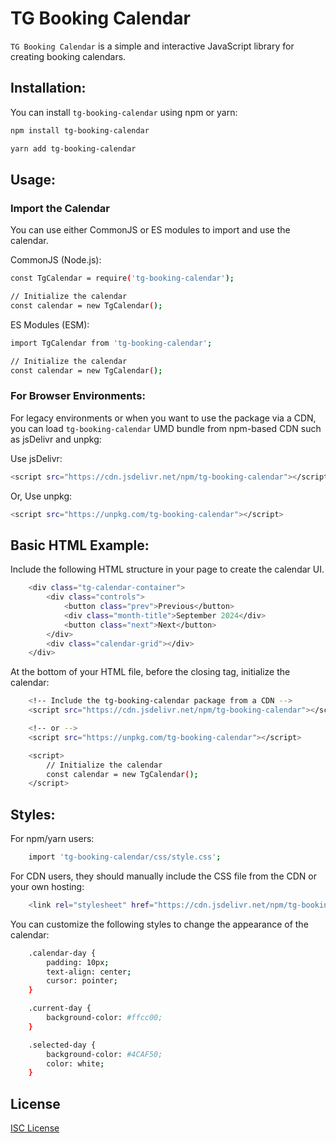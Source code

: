 # TG Booking Calendar

`TG Booking Calendar` is a simple and interactive JavaScript library for creating booking calendars.

## Installation:
You can install `tg-booking-calendar` using npm or yarn:
```bash
npm install tg-booking-calendar
```
```bash
yarn add tg-booking-calendar
```

## Usage:
### Import the Calendar
You can use either CommonJS or ES modules to import and use the calendar.

CommonJS (Node.js):
```bash
const TgCalendar = require('tg-booking-calendar');

// Initialize the calendar
const calendar = new TgCalendar();
```

ES Modules (ESM):
```bash
import TgCalendar from 'tg-booking-calendar';

// Initialize the calendar
const calendar = new TgCalendar();
```

### For Browser Environments:
For legacy environments or when you want to use the package via a CDN, you can load `tg-booking-calendar` UMD bundle from npm-based CDN such as jsDelivr and unpkg:

Use jsDelivr:
```bash
<script src="https://cdn.jsdelivr.net/npm/tg-booking-calendar"></script>
```
Or, Use unpkg:
```bash
<script src="https://unpkg.com/tg-booking-calendar"></script>
```
## Basic HTML Example:
Include the following HTML structure in your page to create the calendar UI.
```bash
    <div class="tg-calendar-container">
        <div class="controls">
            <button class="prev">Previous</button>
            <div class="month-title">September 2024</div>
            <button class="next">Next</button>
        </div>
        <div class="calendar-grid"></div>
    </div>
```

At the bottom of your HTML file, before the closing </body> tag, initialize the calendar:
```bash
    <!-- Include the tg-booking-calendar package from a CDN -->
    <script src="https://cdn.jsdelivr.net/npm/tg-booking-calendar"></script>

    <!-- or -->
    <script src="https://unpkg.com/tg-booking-calendar"></script>

    <script>
        // Initialize the calendar
        const calendar = new TgCalendar();
    </script>
```

## Styles:
For npm/yarn users:
```bash
    import 'tg-booking-calendar/css/style.css';
```

For CDN users, they should manually include the CSS file from the CDN or your own hosting:
```bash
    <link rel="stylesheet" href="https://cdn.jsdelivr.net/npm/tg-booking-calendar/css/style.css">
```

You can customize the following styles to change the appearance of the calendar:
```bash
    .calendar-day {
        padding: 10px;
        text-align: center;
        cursor: pointer;
    }

    .current-day {
        background-color: #ffcc00;
    }

    .selected-day {
        background-color: #4CAF50;
        color: white;
    }
```

## License
[ISC License](https://opensource.org/license/isc-license-txt)
